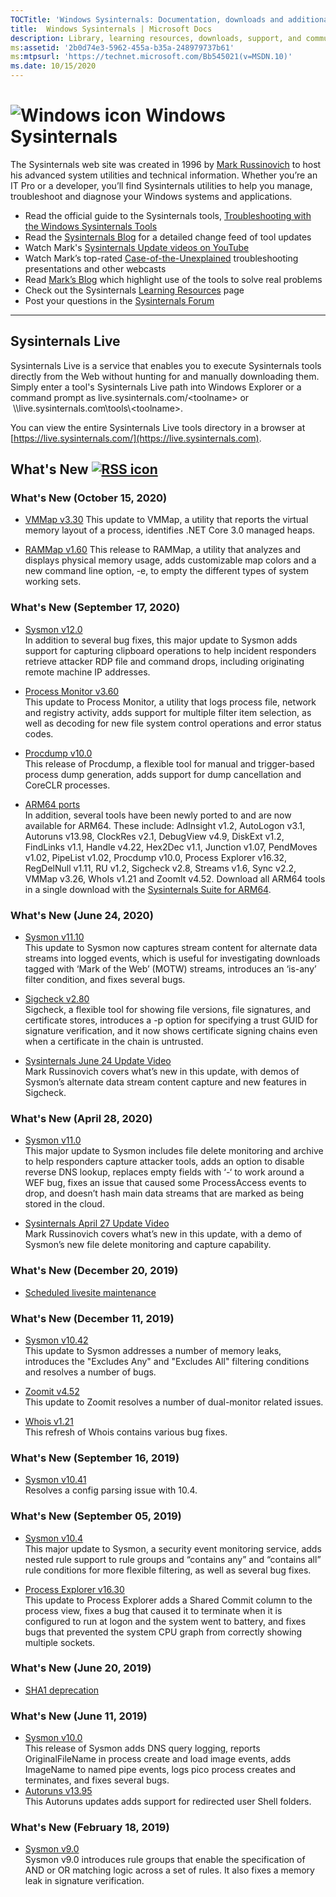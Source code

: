 ```yaml
---
TOCTitle: 'Windows Sysinternals: Documentation, downloads and additional resources'
title:  Windows Sysinternals | Microsoft Docs
description: Library, learning resources, downloads, support, and community. Evaluate and find out how to install, deploy, and maintain Windows with Sysinternals utilities.
ms:assetid: '2b0d74e3-5962-455a-b35a-248979737b61'
ms:mtpsurl: 'https://technet.microsoft.com/Bb545021(v=MSDN.10)'
ms.date: 10/15/2020
---
```


# ![Windows icon](/media/landing/sysinternals/Windows_logo_46x50px.png) Windows Sysinternals
The Sysinternals web site was created in 1996 by [Mark Russinovich](https://blogs.technet.microsoft.com/markrussinovich/) to host his advanced system utilities and technical information. Whether you’re an IT Pro or a developer, you’ll find Sysinternals utilities to help you manage, troubleshoot and diagnose your Windows systems and applications.
-   Read the official guide to the Sysinternals tools, [Troubleshooting with the Windows Sysinternals Tools](~/resources/troubleshooting-book.md)
-   Read the [Sysinternals Blog](https://techcommunity.microsoft.com/t5/Sysinternals-Blog/bg-p/Sysinternals-Blog) for a detailed change feed of tool updates
-   Watch Mark's [Sysinternals Update videos on YouTube](https://www.youtube.com/playlist?list=PLhFhDWFYccZ_GvdJ11NZwaBAhwDCWmni_)
-   Watch Mark’s top-rated [Case-of-the-Unexplained](~/resources/webcasts.md) troubleshooting presentations and other webcasts
-   Read [Mark’s Blog](https://techcommunity.microsoft.com/t5/Windows-Blog-Archive/bg-p/Windows-Blog-Archive/label-name/Mark%20Russinovich) which highlight use of the tools to solve real problems
-   Check out the Sysinternals [Learning Resources](~/resources/index.md) page
-   Post your questions in the [Sysinternals Forum](https://social.technet.microsoft.com/Forums/en-US/home?category=sysinternals&sort=lastpostdesc)

---
## Sysinternals Live ##
Sysinternals Live is a service that enables you to execute Sysinternals tools directly from the Web without hunting for and manually downloading them. Simply enter a tool's Sysinternals Live path into Windows Explorer or a command prompt as live.sysinternals.com/&lt;toolname&gt; or  \\\\live.sysinternals.com\tools\\&lt;toolname&gt;.

You can view the entire Sysinternals Live tools directory in a browser at [https://live.sysinternals.com/](https://live.sysinternals.com).

## What's New [![RSS icon](/media/landing/sysinternals/rss.gif)](https://blogs.technet.microsoft.com/sysinternals/feed/) ##

### What's New (October 15, 2020)

- [VMMap v3.30](~/downloads/vmmap.md)
This update to VMMap, a utility that reports the virtual memory layout of a process, identifies .NET Core 3.0 managed heaps.

- [RAMMap v1.60](~/downloads/rammap.md)
This release to RAMMap, a utility that analyzes and displays physical memory usage, adds customizable map colors and a new command line option, -e, to empty the different types of system working sets.

### What's New (September 17, 2020)

- [Sysmon v12.0](~/downloads/sysmon.md)  
In addition to several bug fixes, this major update to Sysmon adds support for capturing clipboard operations to help incident responders retrieve attacker RDP file and command drops, including originating remote machine IP addresses.

- [Process Monitor v3.60](~/downloads/procmon.md)  
This update to Process Monitor, a utility that logs process file, network and registry activity, adds support for multiple filter item selection, as well as decoding for new file system control operations and error status codes.

- [Procdump v10.0](~/downloads/procdump.md)  
This release of Procdump, a flexible tool for manual and trigger-based process dump generation, adds support for dump cancellation and CoreCLR processes.

- [ARM64 ports](https://download.sysinternals.com/files/SysinternalsSuite-ARM64.zip)  
In addition, several tools have been newly ported to and are now available for ARM64. These include: AdInsight v1.2, AutoLogon v3.1, Autoruns v13.98, ClockRes v2.1, DebugView v4.9, DiskExt v1.2, FindLinks v1.1, Handle v4.22, Hex2Dec v1.1, Junction v1.07, PendMoves v1.02, PipeList v1.02, Procdump v10.0, Process Explorer v16.32, RegDelNull v1.11, RU v1.2, Sigcheck v2.8, Streams v1.6, Sync v2.2, VMMap v3.26, WhoIs v1.21 and ZoomIt v4.52. Download all ARM64 tools in a single download with the [Sysinternals Suite for ARM64](https://download.sysinternals.com/files/SysinternalsSuite-ARM64.zip).

### What's New (June 24, 2020) ###
  - [Sysmon v11.10](~/downloads/sysmon.md)  
This update to Sysmon now captures stream content for alternate data streams into logged events, which is useful for investigating downloads tagged with ‘Mark of the Web’ (MOTW) streams, introduces an ‘is-any’ filter condition, and fixes several bugs. 

  - [Sigcheck v2.80](~/downloads/sigcheck.md)  
Sigcheck, a flexible tool for showing file versions, file signatures, and certificate stores, introduces a -p option for specifying a trust GUID for signature verification, and it now shows certificate signing chains even when a certificate in the chain is untrusted. 

- [Sysinternals June 24 Update Video](https://youtu.be/HCZlJDKUqn0)  
Mark Russinovich covers what’s new in this update, with demos of Sysmon’s alternate data stream content capture and new features in Sigcheck.

### What's New (April 28, 2020) ###
  - [Sysmon v11.0](~/downloads/sysmon.md)  
This major update to Sysmon includes file delete monitoring and archive to help responders capture attacker tools, adds an option to disable reverse DNS lookup, replaces empty fields with ‘-‘ to work around a WEF bug, fixes an issue that caused some ProcessAccess events to drop, and doesn’t hash main data streams that are marked as being stored in the cloud. 

  - [Sysinternals April 27 Update Video](https://www.youtube.com/watch?v=_MUP4tgdM7s)  
    Mark Russinovich covers what’s new in this update, with a demo of Sysmon’s new file delete monitoring and capture capability.

### What's New (December 20, 2019) ###
- [Scheduled livesite maintenance](~/Announce/SiteUpgradeDec2019.md) 

### What's New (December 11, 2019) ###
  - [Sysmon v10.42](~/downloads/sysmon.md)  
  This update to Sysmon addresses a number of memory leaks, introduces the "Excludes Any" and "Excludes All" filtering conditions and resolves a number of bugs.

  - [Zoomit v4.52](~/downloads/zoomit.md)  
  This update to Zoomit resolves a number of dual-monitor related issues.
  
  - [Whois v1.21](~/downloads/whois.md)  
  This refresh of Whois contains various bug fixes.
  

### What's New (September 16, 2019) ###
  - [Sysmon v10.41](~/downloads/sysmon.md)  
  Resolves a config parsing issue with 10.4.

### What's New (September 05, 2019) ###
  - [Sysmon v10.4](~/downloads/sysmon.md)  
    This major update to Sysmon, a security event monitoring service, adds nested rule support to rule groups and “contains any” and “contains all” rule conditions for more flexible filtering, as well as several bug fixes.

  - [Process Explorer v16.30](~/downloads/process-explorer.md)  
    This update to Process Explorer adds a Shared Commit column to the process view, fixes a bug that caused it to terminate when it is configured to run at logon and the system went to battery, and fixes bugs that prevented the system CPU graph from correctly showing multiple sockets.

### What's New (June 20, 2019) ###
  - [SHA1 deprecation](~/Announce/SHA1Deprecation.md)  

### What's New (June 11, 2019) ###
  - [Sysmon v10.0](~/downloads/sysmon.md)  
     This release of Sysmon adds DNS query logging, reports OriginalFileName in process create and load image events, adds ImageName to named pipe events, logs pico process creates and terminates, and fixes several bugs. 
  - [Autoruns v13.95](~/downloads/autoruns.md)  
     This Autoruns updates adds support for redirected user Shell folders. 
     
### What's New (February 18, 2019) ###
  - [Sysmon v9.0](~/downloads/sysmon.md)  
     Sysmon v9.0 introduces rule groups that enable the specification of AND or OR matching logic across a set of rules. It also fixes a memory leak in signature verification. 
     
